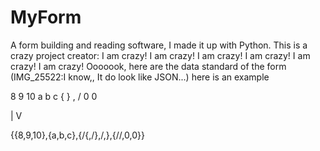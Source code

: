 # MyForm
A form building and reading software, I made it up with Python.
This is a crazy project
creator: I am crazy! I am crazy! I am crazy! I am crazy! I am crazy! I am crazy!
Ooooook, here are the data standard of the form
(IMG_25522:I know,, It do look like JSON...)
here is an example

8   9   10
a   b   c
{   }   ,
/   0   0

|
V

{{8,9,10},{a,b,c},{/{,/},/,},{//,0,0}}
